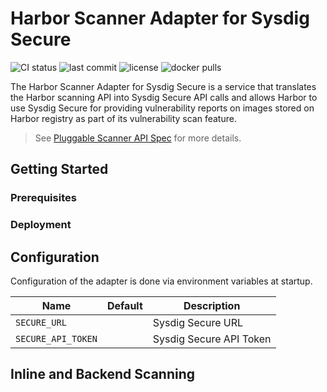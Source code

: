 # Harbor Scanner Adapter for Sysdig Secure

![CI status](https://flat.badgen.net/circleci/github/sysdiglabs/harbor-scanner-sysdig-secure?icon=circleci) ![last commit](https://flat.badgen.net/github/last-commit/sysdiglabs/harbor-scanner-sysdig-secure?icon=github) ![license](https://flat.badgen.net/github/license/sysdiglabs/harbor-scanner-sysdig-secure) ![docker pulls](https://flat.badgen.net/docker/pulls/sysdiglabs/harbor-scanner-sysdig-secure?icon=docker)

The Harbor Scanner Adapter for Sysdig Secure is a service that translates the
Harbor scanning API into Sysdig Secure API calls and allows Harbor to use Sysdig
Secure for providing vulnerability reports on images stored on Harbor registry
as part of its vulnerability scan feature.

> See [Pluggable Scanner API Spec](https://github.com/goharbor/pluggable-scanner-spec) for more details.

## Getting Started

### Prerequisites

### Deployment

## Configuration

Configuration of the adapter is done via environment variables at startup.

| Name               | Default | Description             |
| ------------------ | ------- | ----------------------- |
| `SECURE_URL`       | ` `     | Sysdig Secure URL       |
| `SECURE_API_TOKEN` | ` `     | Sysdig Secure API Token |

## Inline and Backend Scanning
